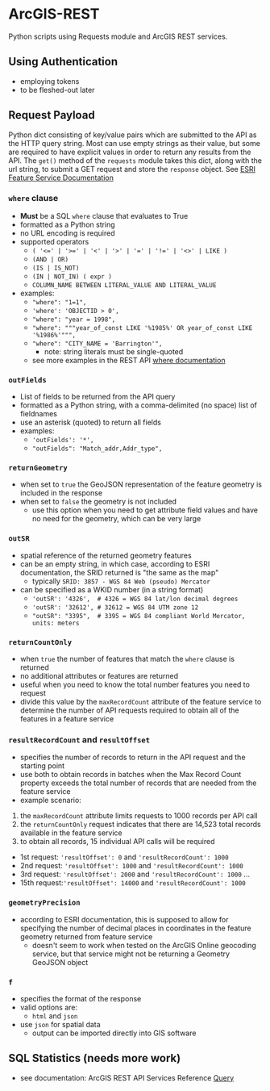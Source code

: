 # ArcGIS-REST
Python scripts using Requests module and ArcGIS REST services.

## Using Authentication
* employing tokens
* to be fleshed-out later
## Request Payload
Python dict consisting of key/value pairs which are submitted to the API as the HTTP query string.  Most can use empty strings as their value, but some are required to have explicit values in order to return any results from the API.  The `get()` method of the `requests` module takes this dict, along with the url string, to submit a GET request and store the `response` object.
See [ESRI Feature Service Documentation](https://developers.arcgis.com/rest/services-reference/query-feature-service-.htm)
### `where` clause
* **Must** be a SQL `where` clause that evaluates to True
* formatted as a Python string
* no URL encoding is required
* supported operators
  * `( '<=' | '>=' | '<' | '>' | '=' | '!=' | '<>' | LIKE )`
  * `(AND | OR)`
  * `(IS | IS_NOT)`
  * `(IN | NOT_IN) ( expr )`
  * `COLUMN_NAME BETWEEN LITERAL_VALUE AND LITERAL_VALUE`  
* examples:
  * `"where": "1=1",`
  * `'where': 'OBJECTID > 0',`
  * `"where": "year = 1998",`
  * `"where": """year_of_const LIKE '%1985%' OR year_of_const LIKE '%1986%'""",`
  * `"where": "CITY_NAME = 'Barrington'",`
    * note: string literals must be single-quoted
  * see more examples in the REST API [where documentation](https://developers.arcgis.com/rest/services-reference/query-feature-service-layer-.htm)
### `outFields`
* List of fields to be returned from the API query
* formatted as a Python string, with a comma-delimited (no space) list of fieldnames
* use an asterisk (quoted) to return all fields
* examples:
  * `'outFields': '*',`
  * `"outFields": "Match_addr,Addr_type",`
### `returnGeometry`
* when set to `true` the GeoJSON representation of the feature geometry is included in the response
* when set to `false` the geometry is not included
  * use this option when you need to get attribute field values and have no need for the geometry, which can be very large
### `outSR`
* spatial reference of the returned geometry features
* can be an empty string, in which case, according to ESRI documentation, the SRID returned is "the same as the map"
  * typically `SRID: 3857 - WGS 84 Web (pseudo) Mercator`
* can be specified as a WKID number (in a string format)
  * `'outSR': '4326',  # 4326 = WGS 84 lat/lon decimal degrees`
  * `'outSR': '32612', # 32612 = WGS 84 UTM zone 12`
  * `"outSR": "3395",  # 3395 = WGS 84 compliant World Mercator, units: meters`
### `returnCountOnly`
* when `true` the number of features that match the `where` clause is returned
* no additional attributes or features are returned
* useful when you need to know the total number features you need to request
* divide this value by the `maxRecordCount` attribute of the feature service to determine the number of API requests required to obtain all of the features in a feature service
### `resultRecordCount` and `resultOffset`
* specifies the number of records to return in the API request and the starting point
* use both to obtain records in batches when the Max Record Count property exceeds the total number of records that are needed from the feature service
* example scenario:
1. the `maxRecordCount` attribute limits requests to 1000 records per API call
2. the `returnCountOnly` request indicates that there are 14,523 total records available in the feature service
3. to obtain all records, 15 individual API calls will be required
  * 1st request: `'resultOffset': 0` and `'resultRecordCount': 1000`
  * 2nd request: `'resultOffset': 1000` and `'resultRecordCount': 1000`
  * 3rd request: `'resultOffset': 2000` and `'resultRecordCount': 1000` ...
  * 15th request:`'resultOffset': 14000` and `'resultRecordCount': 1000`
### `geometryPrecision`
* according to ESRI documentation, this is supposed to allow for specifying the number of decimal places in coordinates in the feature geometry returned from feature service
  * doesn't seem to work when tested on the ArcGIS Online geocoding service, but that service might not be returning a Geometry GeoJSON object
### `f`
* specifies the format of the response
* valid options are:
  * `html` and `json`
* use `json` for spatial data
  * output can be imported directly into GIS software

## SQL Statistics (needs more work)
* see documentation: ArcGIS REST API Services Reference [Query](https://developers.arcgis.com/rest/services-reference/query-feature-service-layer-.htm)

